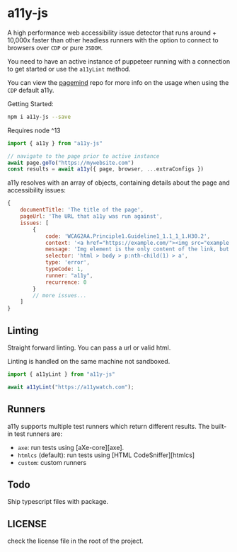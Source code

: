 # a11y-js

A high performance web accessibility issue detector that runs around + 10,000x faster
than other headless runners with the option to connect to browsers over `CDP` or pure `JSDOM`.

You need to have an active instance of puppeteer running with a connection to get started or use the `a11yLint` method.

You can view the [pagemind](https://github.com/a11ywatch/pagemind) repo for more info on the usage when using the `CDP` default a11y.


Getting Started:

```sh
npm i a11y-js --save
```

Requires node ^13

```js
import { a11y } from "a11y-js"

// navigate to the page prior to active instance
await page.goTo("https://mywebsite.com")
const results = await a11y({ page, browser, ...extraConfigs })
```

a11y resolves with an array of objects, containing details about the page and accessibility issues:

```js
{
    documentTitle: 'The title of the page',
    pageUrl: 'The URL that a11y was run against',
    issues: [
        {
            code: 'WCAG2AA.Principle1.Guideline1_1.1_1_1.H30.2',
            context: '<a href="https://example.com/"><img src="example.jpg" alt=""/></a>',
            message: 'Img element is the only content of the link, but is missing alt text. The alt text should describe the purpose of the link.',
            selector: 'html > body > p:nth-child(1) > a',
            type: 'error',
            typeCode: 1,
            runner: "a11y",
            recurrence: 0
        }
        // more issues...
    ]
}
```

## Linting

Straight forward linting. You can pass a url or valid html.

Linting is handled on the same machine not sandboxed.

```js
import { a11yLint } from "a11y-js"

await a11yLint("https://a11ywatch.com");

```

## Runners

a11y supports multiple test runners which return different results. The built-in test runners are:

- `axe`: run tests using [aXe-core][axe].
- `htmlcs` (default): run tests using [HTML CodeSniffer][htmlcs]
- `custom`: custom runners

## Todo

Ship typescript files with package.

## LICENSE

check the license file in the root of the project.
